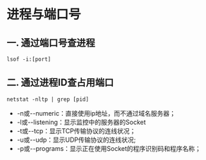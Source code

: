 # 进程与端口号

## 一. 通过端口号查进程

```shell
lsof -i:[port]
```

## 二. 通过进程ID查占用端口

```shell
netstat -nltp | grep [pid]
```

- -n或--numeric：直接使用ip地址，而不通过域名服务器；
- -l或--listening：显示监控中的服务器的Socket
- -t或--tcp：显示TCP传输协议的连线状况；
- -u或--udp：显示UDP传输协议的连线状况;
- -p或--programs：显示正在使用Socket的程序识别码和程序名称；
